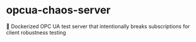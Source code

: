 # opcua-chaos-server
🐳 Dockerized OPC UA test server that intentionally breaks subscriptions for client robustness testing
